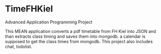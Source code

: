 # TimeFHKiel
Advanced Application Programming Project


This MEAN application converts a pdf timetable from FH Kiel into JSON and than extracts class timing and saves them into mongodb.
a calendar is supposed to get the class times from mongodb.
This project also includes chat, todolist.
